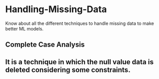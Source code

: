 # Handling-Missing-Data
Know about all the different techniques to handle missing data to make better ML models.

<h2>Complete Case Analysis<h2>
  <p>It is a technique in which the null value data is deleted considering some constraints.<p>
